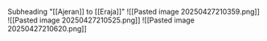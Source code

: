 Subheading "[[Ajeran]] to [[Eraja]]"
![[Pasted image 20250427210359.png]]
![[Pasted image 20250427210525.png]]
![[Pasted image 20250427210620.png]]